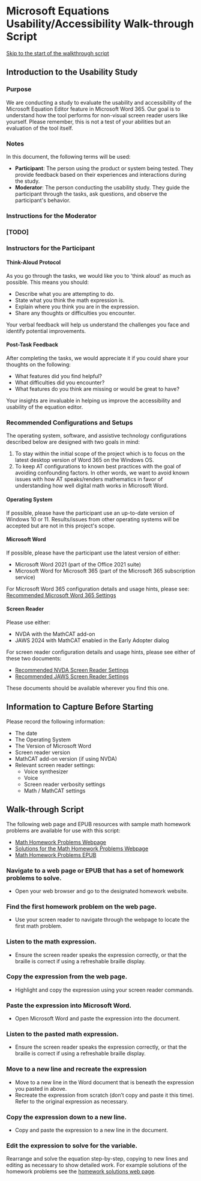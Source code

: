 # Microsoft Equations Usability/Accessibility Walk-through Script
[Skip to the start of the walkthrough script](#walk-through-script)
## Introduction to the Usability Study

### Purpose

We are conducting a study to evaluate the usability and accessibility of
the Microsoft Equation Editor feature in Microsoft Word 365. Our goal is
to understand how the tool performs for non-visual screen reader users
like yourself. Please remember, this is not a test of your abilities but
an evaluation of the tool itself.

### Notes

In this document, the following terms will be used:

- **Participant**: The person using the product or system being tested.
  They provide feedback based on their experiences and interactions
  during the study.
- **Moderator**: The person conducting the usability study. They guide
  the participant through the tasks, ask questions, and observe the
  participant's behavior.

### Instructions for the Moderator

### \[TODO\]

### Instructors for the Participant

#### Think-Aloud Protocol

As you go through the tasks, we would like you to 'think aloud' as much
as possible. This means you should:

- Describe what you are attempting to do.
- State what you think the math expression is.
- Explain where you think you are in the expression.
- Share any thoughts or difficulties you encounter.

Your verbal feedback will help us understand the challenges you face and
identify potential improvements.

#### Post-Task Feedback

After completing the tasks, we would appreciate it if you could share
your thoughts on the following:

- What features did you find helpful?
- What difficulties did you encounter?
- What features do you think are missing or would be great to have?

Your insights are invaluable in helping us improve the accessibility and
usability of the equation editor.

### Recommended Configurations and Setups

The operating system, software, and assistive technology configurations
described below are designed with two goals in mind:

1.  To stay within the initial scope of the project which is to focus on
    the latest desktop version of Word 365 on the Windows OS.
2.  To keep AT configurations to known best practices with the goal of
    avoiding confounding factors. In other words, we want to avoid known
    issues with how AT speaks/renders mathematics in favor of
    understanding how well digital math works in Microsoft Word.

#### Operating System

If possible, please have the participant use an up-to-date version of
Windows 10 or 11. Results/issues from other operating systems will be
accepted but are not in this project's scope.

#### Microsoft Word

If possible, please have the participant use the latest version of
either:

- Microsoft Word 2021 (part of the Office 2021 suite)
- Microsoft Word for Microsoft 365 (part of the Microsoft 365
  subscription service)

For Microsoft Word 365 configuration details and usage hints, please see:
[Recommended Microsoft Word 365 Settings](recommended_word_365_settings.md)

#### Screen Reader

Please use either:

- NVDA with the MathCAT add-on
- JAWS 2024 with MathCAT enabled in the Early Adopter dialog

For screen reader configuration details and usage hints, please see either of these
two documents:

- [Recommended NVDA Screen Reader Settings](recommended_nvda_settings.md)
- [Recommended JAWS Screen Reader Settings](recommended_jaws_settings.md)

These documents should be available wherever you find this one.

## Information to Capture Before Starting

Please record the following information:

- The date
- The Operating System
- The Version of Microsoft Word
- Screen reader version
- MathCAT add-on version (if using NVDA)
- Relevant screen reader settings:
  - Voice synthesizer
  - Voice
  - Screen reader verbosity settings
  - Math / MathCAT settings

## Walk-through Script

The following web page and EPUB resources with sample math homework
problems are available for use with this script:

- [Math Homework Problems
  Webpage](../test_content/homework_problems.html)
- [Solutions for the Math Homework Problems
  Webpage](../test_content/homework_solutions.html)
- [Math Homework Problems EPUB](../test_content/homework_problems.epub)

### Navigate to a web page or EPUB that has a set of homework problems to solve.

- Open your web browser and go to the designated homework website.

### Find the first homework problem on the web page.

- Use your screen reader to navigate through the webpage to locate the
  first math problem.

### Listen to the math expression.

- Ensure the screen reader speaks the expression correctly, or that the
  braille is correct if using a refreshable braille display.

### Copy the expression from the web page.

- Highlight and copy the expression using your screen reader commands.

### Paste the expression into Microsoft Word.

- Open Microsoft Word and paste the expression into the document.

### Listen to the pasted math expression.

- Ensure the screen reader speaks the expression correctly, or that the
  braille is correct if using a refreshable braille display.

### Move to a new line and recreate the expression

- Move to a new line in the Word document that is beneath the expression
  you pasted in above.
- Recreate the expression from scratch (don’t copy and paste it this
  time). Refer to the original expression as necessary.

### Copy the expression down to a new line.

- Copy and paste the expression to a new line in the document.

### Edit the expression to solve for the variable.
Rearrange and solve the equation step-by-step, copying to new lines and editing as necessary to show detailed work. For example solutions of the homework problems see the [homework solutions web page](../test_content/homework_solutions.html).

